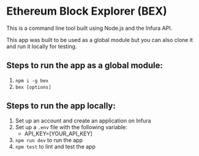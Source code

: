 # Ethereum Block Explorer (BEX)

This is a command line tool built using Node.js and the Infura API.

This app was built to be used as a global module but you can also clone it and run it locally for testing.

## Steps to run the app as a global module:

1. `npm i -g bex`
1. `bex [options]`

## Steps to run the app locally:

1. Set up an account and create an application on Infura
1. Set up a `.env` file with the following variable:
    * API_KEY=[YOUR_API_KEY]
1. `npm run dev` to run the app
1. `npm test` to lint and test the app
